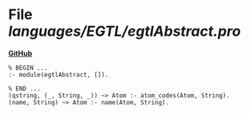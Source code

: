 # File _languages/EGTL/egtlAbstract.pro_
**[GitHub](https://github.com/softlang/yas/blob/master/languages/EGTL/egtlAbstract.pro)**
```
% BEGIN ...
:- module(egtlAbstract, []).

% END ...
(qstring, (_, String, _)) ~> Atom :- atom_codes(Atom, String).
(name, String) ~> Atom :- name(Atom, String).
```
